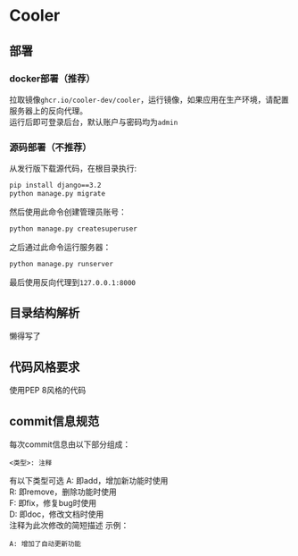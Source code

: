 # Cooler
## 部署
### docker部署（推荐）
拉取镜像`ghcr.io/cooler-dev/cooler`，运行镜像，如果应用在生产环境，请配置服务器上的反向代理。  
运行后即可登录后台，默认账户与密码均为`admin`
### 源码部署（不推荐）
从发行版下载源代码，在根目录执行:
```bash
pip install django==3.2
python manage.py migrate
```
然后使用此命令创建管理员账号：
```bash
python manage.py createsuperuser
```
之后通过此命令运行服务器：
```bash
python manage.py runserver
```
最后使用反向代理到`127.0.0.1:8000`
## 目录结构解析
懒得写了
## 代码风格要求
使用PEP 8风格的代码
## commit信息规范
每次commit信息由以下部分组成：
```text
<类型>: 注释
```
有以下类型可选
A: 即add，增加新功能时使用  
R: 即remove，删除功能时使用  
F: 即fix，修复bug时使用  
D: 即doc，修改文档时使用  
注释为此次修改的简短描述
示例：
```text
A: 增加了自动更新功能
```
